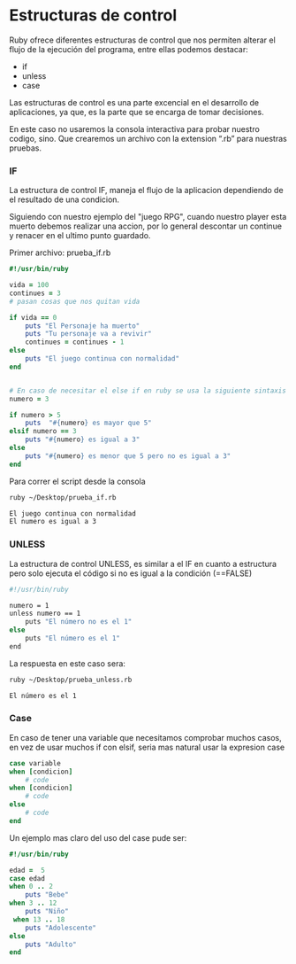 # Estructuras de control

Ruby ofrece diferentes estructuras de control que nos permiten alterar el flujo de la ejecución del programa, entre ellas podemos destacar:

* if
* unless
* case

Las estructuras de control es una parte excencial en el desarrollo de aplicaciones, ya que, es la parte que se encarga de tomar decisiones.

En este caso no usaremos la consola interactiva para probar nuestro codigo, sino. Que crearemos un archivo con la extension “.rb” para nuestras pruebas.

### IF

La estructura de control IF, maneja el flujo de la aplicacion dependiendo de el resultado de una condicion.

Siguiendo con nuestro ejemplo del "juego RPG", cuando nuestro player esta muerto debemos realizar una accion, por lo general descontar un continue y renacer en el ultimo punto guardado.

Primer archivo: prueba_if.rb

```ruby
#!/usr/bin/ruby

vida = 100
continues = 3
# pasan cosas que nos quitan vida

if vida == 0
	puts "El Personaje ha muerto"
	puts "Tu personaje va a revivir"
	continues = continues - 1
else
    puts "El juego continua con normalidad"
end


# En caso de necesitar el else if en ruby se usa la siguiente sintaxis
numero = 3

if numero > 5
	puts  "#{numero} es mayor que 5"
elsif numero == 3
	puts "#{numero} es igual a 3"
else
	puts "#{numero} es menor que 5 pero no es igual a 3"
end
```

Para correr el script desde la consola

```bash
ruby ~/Desktop/prueba_if.rb

El juego continua con normalidad
El numero es igual a 3
```

### UNLESS

La estructura de control UNLESS, es similar a el IF en cuanto a estructura pero solo ejecuta el código si no es igual a la condición (==FALSE)

```bash
#!/usr/bin/ruby

numero = 1
unless numero == 1
	puts "El número no es el 1"
else
	puts "El número es el 1"
end
```

La respuesta en este caso sera:

```bash
ruby ~/Desktop/prueba_unless.rb

El número es el 1
```

### Case

En caso de tener una variable que necesitamos comprobar muchos casos, en vez de usar muchos if con elsif, seria mas natural usar la expresion case

```ruby
case variable
when [condicion]
	# code
when [condicion]
	# code
else
	# code
end
```
Un ejemplo mas claro del uso del case pude ser:

```ruby
#!/usr/bin/ruby

edad =  5
case edad
when 0 .. 2
	puts "Bebe"
when 3 .. 12
	puts "Niño"
 when 13 .. 18
	puts "Adolescente"
else
	puts "Adulto"
end
```
